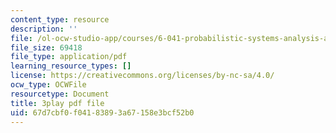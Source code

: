 ```yaml
---
content_type: resource
description: ''
file: /ol-ocw-studio-app/courses/6-041-probabilistic-systems-analysis-and-applied-probability-fall-2010/67d7cbf0f04183893a67158e3bcf52b0_rYefUsYuEp0.pdf
file_size: 69418
file_type: application/pdf
learning_resource_types: []
license: https://creativecommons.org/licenses/by-nc-sa/4.0/
ocw_type: OCWFile
resourcetype: Document
title: 3play pdf file
uid: 67d7cbf0-f041-8389-3a67-158e3bcf52b0
---
```

